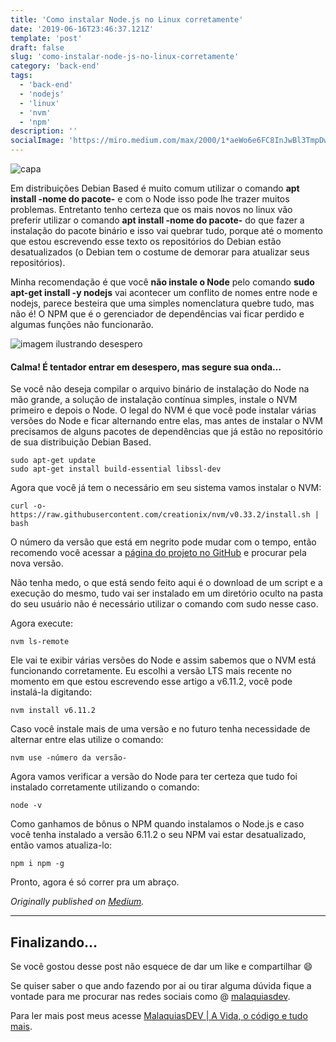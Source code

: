 ```yaml
---
title: 'Como instalar Node.js no Linux corretamente'
date: '2019-06-16T23:46:37.121Z'
template: 'post'
draft: false
slug: 'como-instalar-node-js-no-linux-corretamente'
category: 'back-end'
tags:
  - 'back-end'
  - 'nodejs'
  - 'linux'
  - 'nvm'
  - 'npm'
description: ''
socialImage: 'https://miro.medium.com/max/2000/1*aeWo6e6FC8InJwBl3TmpDw.jpeg'
---
```


![capa](https://miro.medium.com/max/2000/1*aeWo6e6FC8InJwBl3TmpDw.jpeg)

Em distribuições Debian Based é muito comum utilizar o comando **apt install -nome do pacote-** e com o Node isso pode lhe trazer muitos problemas. Entretanto tenho certeza que os mais novos no linux vão preferir utilizar o comando **apt install -nome do pacote-** do que fazer a instalação do pacote binário e isso vai quebrar tudo, porque até o momento que estou escrevendo esse texto os repositórios do Debian estão desatualizados (o Debian tem o costume de demorar para atualizar seus repositórios).

Minha recomendação é que você **não instale o Node** pelo comando **sudo apt-get install -y nodejs** vai acontecer um conflito de nomes entre node e nodejs, parece besteira que uma simples nomenclatura quebre tudo, mas não é! O NPM que é o gerenciador de dependências vai ficar perdido e algumas funções não funcionarão.

![imagem ilustrando desespero](https://miro.medium.com/max/672/1*W4xYQIOT9fLREWeitYsIlQ.jpeg)

#### Calma! É tentador entrar em desespero, mas segure sua onda…

Se você não deseja compilar o arquivo binário de instalação do Node na mão grande, a solução de instalação contínua simples, instale o NVM primeiro e depois o Node. O legal do NVM é que você pode instalar várias versões do Node e ficar alternando entre elas, mas antes de instalar o NVM precisamos de alguns pacotes de dependências que já estão no repositório de sua distribuição Debian Based.

```
sudo apt-get update
sudo apt-get install build-essential libssl-dev
```

Agora que você já tem o necessário em seu sistema vamos instalar o NVM:

```
curl -o- https://raw.githubusercontent.com/creationix/nvm/v0.33.2/install.sh | bash
```

O número da versão que está em negrito pode mudar com o tempo, então recomendo você acessar a [página do projeto no GitHub](https://github.com/creationix/nvm) e procurar pela nova versão.

Não tenha medo, o que está sendo feito aqui é o download de um script e a execução do mesmo, tudo vai ser instalado em um diretório oculto na pasta do seu usuário não é necessário utilizar o comando com sudo nesse caso.

Agora execute:

```
nvm ls-remote
```

Ele vai te exibir várias versões do Node e assim sabemos que o NVM está funcionando corretamente. Eu escolhi a versão LTS mais recente no momento em que estou escrevendo esse artigo a v6.11.2, você pode instalá-la digitando:

```
nvm install v6.11.2
```

Caso você instale mais de uma versão e no futuro tenha necessidade de alternar entre elas utilize o comando:

```
nvm use -número da versão-
```

Agora vamos verificar a versão do Node para ter certeza que tudo foi instalado corretamente utilizando o comando:

```
node -v
```

Como ganhamos de bônus o NPM quando instalamos o Node.js e caso você tenha instalado a versão 6.11.2 o seu NPM vai estar desatualizado, então vamos atualiza-lo:

```
npm i npm -g
```

Pronto, agora é só correr pra um abraço.

_Originally published on [Medium](https://medium.com/collabcode/como-instalar-node-js-no-linux-corretamente-ubuntu-debian-elementary-os-729fb4c92f2d)._

---

## Finalizando…

Se você gostou desse post não esquece de dar um like e compartilhar 😄

Se quiser saber o que ando fazendo por ai ou tirar alguma dúvida fique a vontade para me procurar nas redes sociais como @ [malaquiasdev](https://twitter.com/malaquiasdev).

Para ler mais post meus acesse [MalaquiasDEV | A Vida, o código e tudo mais](http://malaquias.dev).
